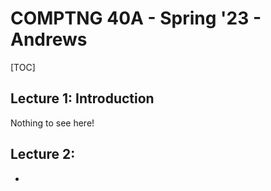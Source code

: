 # COMPTNG 40A - Spring '23 - Andrews

[TOC]

## Lecture 1: Introduction

Nothing to see here!



## Lecture 2:

- 